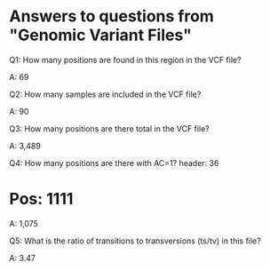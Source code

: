 # Answers to questions from "Genomic Variant Files"


Q1: How many positions are found in this region in the VCF file?

A: 69

Q2: How many samples are included in the VCF file?

A: 90

Q3: How many positions are there total in the VCF file?

A: 3,489


Q4: How many positions are there with AC=1? 
header: 36
# Pos: 1111

A: 1,075

Q5: What is the ratio of transitions to transversions (ts/tv) in this file?

A: 3.47